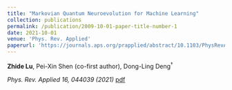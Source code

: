 ```yaml
---
title: "Markovian Quantum Neuroevolution for Machine Learning"
collection: publications
permalink: /publication/2009-10-01-paper-title-number-1
date: 2021-10-01
venue: 'Phys. Rev. Applied'
paperurl: 'https://journals.aps.org/prapplied/abstract/10.1103/PhysRevApplied.16.044039'
---
```


**Zhide Lu**, Pei-Xin Shen (co-first author), Dong-Ling Deng<sup>${\dagger}$

*Phys. Rev. Applied 16, 044039 (2021)* [pdf](https://journals.aps.org/prapplied/abstract/10.1103/PhysRevApplied.16.044039)


